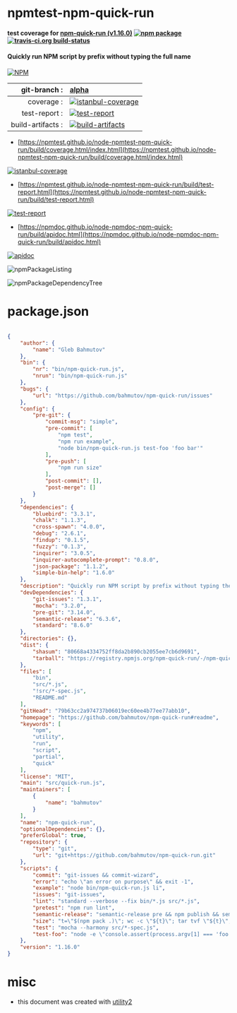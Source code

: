 # npmtest-npm-quick-run

#### test coverage for  [npm-quick-run (v1.16.0)](https://github.com/bahmutov/npm-quick-run#readme)  [![npm package](https://img.shields.io/npm/v/npmtest-npm-quick-run.svg?style=flat-square)](https://www.npmjs.org/package/npmtest-npm-quick-run) [![travis-ci.org build-status](https://api.travis-ci.org/npmtest/node-npmtest-npm-quick-run.svg)](https://travis-ci.org/npmtest/node-npmtest-npm-quick-run)

#### Quickly run NPM script by prefix without typing the full name

[![NPM](https://nodei.co/npm/npm-quick-run.png?downloads=true&downloadRank=true&stars=true)](https://www.npmjs.com/package/npm-quick-run)

| git-branch : | [alpha](https://github.com/npmtest/node-npmtest-npm-quick-run/tree/alpha)|
|--:|:--|
| coverage : | [![istanbul-coverage](https://npmtest.github.io/node-npmtest-npm-quick-run/build/coverage.badge.svg)](https://npmtest.github.io/node-npmtest-npm-quick-run/build/coverage.html/index.html)|
| test-report : | [![test-report](https://npmtest.github.io/node-npmtest-npm-quick-run/build/test-report.badge.svg)](https://npmtest.github.io/node-npmtest-npm-quick-run/build/test-report.html)|
| build-artifacts : | [![build-artifacts](https://npmtest.github.io/node-npmtest-npm-quick-run/glyphicons_144_folder_open.png)](https://github.com/npmtest/node-npmtest-npm-quick-run/tree/gh-pages/build)|

- [https://npmtest.github.io/node-npmtest-npm-quick-run/build/coverage.html/index.html](https://npmtest.github.io/node-npmtest-npm-quick-run/build/coverage.html/index.html)

[![istanbul-coverage](https://npmtest.github.io/node-npmtest-npm-quick-run/build/screenCapture.buildCi.browser.%252Ftmp%252Fbuild%252Fcoverage.lib.html.png)](https://npmtest.github.io/node-npmtest-npm-quick-run/build/coverage.html/index.html)

- [https://npmtest.github.io/node-npmtest-npm-quick-run/build/test-report.html](https://npmtest.github.io/node-npmtest-npm-quick-run/build/test-report.html)

[![test-report](https://npmtest.github.io/node-npmtest-npm-quick-run/build/screenCapture.buildCi.browser.%252Ftmp%252Fbuild%252Ftest-report.html.png)](https://npmtest.github.io/node-npmtest-npm-quick-run/build/test-report.html)

- [https://npmdoc.github.io/node-npmdoc-npm-quick-run/build/apidoc.html](https://npmdoc.github.io/node-npmdoc-npm-quick-run/build/apidoc.html)

[![apidoc](https://npmdoc.github.io/node-npmdoc-npm-quick-run/build/screenCapture.buildCi.browser.%252Ftmp%252Fbuild%252Fapidoc.html.png)](https://npmdoc.github.io/node-npmdoc-npm-quick-run/build/apidoc.html)

![npmPackageListing](https://npmtest.github.io/node-npmtest-npm-quick-run/build/screenCapture.npmPackageListing.svg)

![npmPackageDependencyTree](https://npmtest.github.io/node-npmtest-npm-quick-run/build/screenCapture.npmPackageDependencyTree.svg)



# package.json

```json

{
    "author": {
        "name": "Gleb Bahmutov"
    },
    "bin": {
        "nr": "bin/npm-quick-run.js",
        "nrun": "bin/npm-quick-run.js"
    },
    "bugs": {
        "url": "https://github.com/bahmutov/npm-quick-run/issues"
    },
    "config": {
        "pre-git": {
            "commit-msg": "simple",
            "pre-commit": [
                "npm test",
                "npm run example",
                "node bin/npm-quick-run.js test-foo 'foo bar'"
            ],
            "pre-push": [
                "npm run size"
            ],
            "post-commit": [],
            "post-merge": []
        }
    },
    "dependencies": {
        "bluebird": "3.3.1",
        "chalk": "1.1.3",
        "cross-spawn": "4.0.0",
        "debug": "2.6.1",
        "findup": "0.1.5",
        "fuzzy": "0.1.3",
        "inquirer": "3.0.5",
        "inquirer-autocomplete-prompt": "0.8.0",
        "json-package": "1.1.2",
        "simple-bin-help": "1.6.0"
    },
    "description": "Quickly run NPM script by prefix without typing the full name",
    "devDependencies": {
        "git-issues": "1.3.1",
        "mocha": "3.2.0",
        "pre-git": "3.14.0",
        "semantic-release": "6.3.6",
        "standard": "8.6.0"
    },
    "directories": {},
    "dist": {
        "shasum": "80668a4334752ff8da2b890cb2055ee7cb6d9691",
        "tarball": "https://registry.npmjs.org/npm-quick-run/-/npm-quick-run-1.16.0.tgz"
    },
    "files": [
        "bin",
        "src/*.js",
        "!src/*-spec.js",
        "README.md"
    ],
    "gitHead": "79b63cc2a974737b06019ec60ee4b77ee77abb10",
    "homepage": "https://github.com/bahmutov/npm-quick-run#readme",
    "keywords": [
        "npm",
        "utility",
        "run",
        "script",
        "partial",
        "quick"
    ],
    "license": "MIT",
    "main": "src/quick-run.js",
    "maintainers": [
        {
            "name": "bahmutov"
        }
    ],
    "name": "npm-quick-run",
    "optionalDependencies": {},
    "preferGlobal": true,
    "repository": {
        "type": "git",
        "url": "git+https://github.com/bahmutov/npm-quick-run.git"
    },
    "scripts": {
        "commit": "git-issues && commit-wizard",
        "error": "echo \"an error on purpose\" && exit -1",
        "example": "node bin/npm-quick-run.js li",
        "issues": "git-issues",
        "lint": "standard --verbose --fix bin/*.js src/*.js",
        "pretest": "npm run lint",
        "semantic-release": "semantic-release pre && npm publish && semantic-release post",
        "size": "t=\"$(npm pack .)\"; wc -c \"${t}\"; tar tvf \"${t}\"; rm \"${t}\";",
        "test": "mocha --harmony src/*-spec.js",
        "test-foo": "node -e \"console.assert(process.argv[1] === 'foo bar', process.argv)\""
    },
    "version": "1.16.0"
}
```



# misc
- this document was created with [utility2](https://github.com/kaizhu256/node-utility2)
